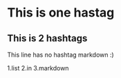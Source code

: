 # This is one hastag

## This is 2 hashtags

This line has no hashtag markdown :)

  1.list
  2.in
  3.markdown

